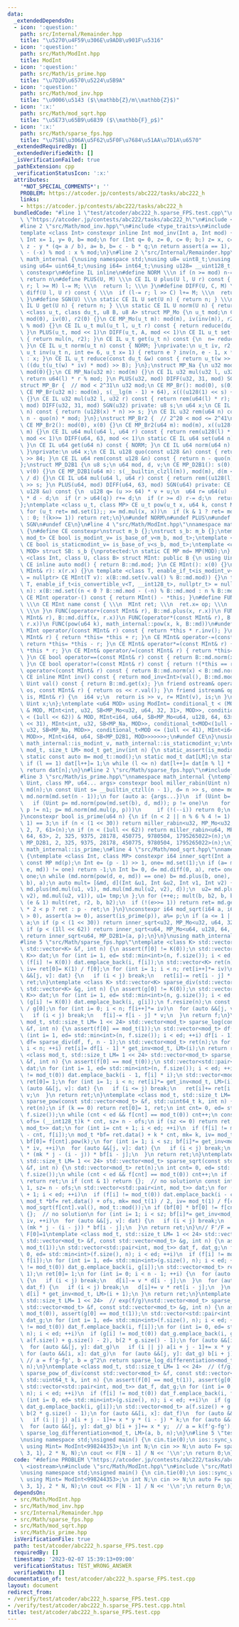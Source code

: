 ```yaml
---
data:
  _extendedDependsOn:
  - icon: ':question:'
    path: src/Internal/Remainder.hpp
    title: "\u5270\u4F59\u306E\u9AD8\u901F\u5316"
  - icon: ':question:'
    path: src/Math/ModInt.hpp
    title: ModInt
  - icon: ':question:'
    path: src/Math/is_prime.hpp
    title: "\u7D20\u6570\u5224\u5B9A"
  - icon: ':question:'
    path: src/Math/mod_inv.hpp
    title: "\u9006\u5143 ($\\mathbb{Z}/m\\mathbb{Z}$)"
  - icon: ':x:'
    path: src/Math/mod_sqrt.hpp
    title: "\u5E73\u65B9\u6839 ($\\mathbb{F}_p$)"
  - icon: ':x:'
    path: src/Math/sparse_fps.hpp
    title: "\u758E\u306A\u5F62\u5F0F\u7684\u51AA\u7D1A\u6570"
  _extendedRequiredBy: []
  _extendedVerifiedWith: []
  _isVerificationFailed: true
  _pathExtension: cpp
  _verificationStatusIcon: ':x:'
  attributes:
    '*NOT_SPECIAL_COMMENTS*': ''
    PROBLEM: https://atcoder.jp/contests/abc222/tasks/abc222_h
    links:
    - https://atcoder.jp/contests/abc222/tasks/abc222_h
  bundledCode: "#line 1 \"test/atcoder/abc222_h.sparse_FPS.test.cpp\"\n#define PROBLEM\
    \ \"https://atcoder.jp/contests/abc222/tasks/abc222_h\"\n#include <iostream>\n\
    #line 2 \"src/Math/mod_inv.hpp\"\n#include <type_traits>\n#include <cassert>\n\
    template <class Int> constexpr inline Int mod_inv(Int a, Int mod) {\n static_assert(std::is_signed_v<Int>);\n\
    \ Int x= 1, y= 0, b= mod;\n for (Int q= 0, z= 0, c= 0; b;) z= x, c= a, x= y, y=\
    \ z - y * (q= a / b), a= b, b= c - b * q;\n return assert(a == 1), x < 0 ? mod\
    \ - (-x) % mod : x % mod;\n}\n#line 2 \"src/Internal/Remainder.hpp\"\nnamespace\
    \ math_internal {\nusing namespace std;\nusing u8= uint8_t;\nusing u32= uint32_t;\n\
    using u64= uint64_t;\nusing i64= int64_t;\nusing u128= __uint128_t;\n#define CE\
    \ constexpr\n#define IL inline\n#define NORM \\\n if (n >= mod) n-= mod; \\\n\
    \ return n\n#define PLUS(U, M) \\\n CE IL U plus(U l, U r) const { \\\n  if (l+=\
    \ r; l >= M) l-= M; \\\n  return l; \\\n }\n#define DIFF(U, C, M) \\\n CE IL U\
    \ diff(U l, U r) const { \\\n  if (l-= r; l >> C) l+= M; \\\n  return l; \\\n\
    \ }\n#define SGN(U) \\\n static CE IL U set(U n) { return n; } \\\n static CE\
    \ IL U get(U n) { return n; } \\\n static CE IL U norm(U n) { return n; }\ntemplate\
    \ <class u_t, class du_t, u8 B, u8 A> struct MP_Mo {\n u_t mod;\n CE MP_Mo():\
    \ mod(0), iv(0), r2(0) {}\n CE MP_Mo(u_t m): mod(m), iv(inv(m)), r2(-du_t(mod)\
    \ % mod) {}\n CE IL u_t mul(u_t l, u_t r) const { return reduce(du_t(l) * r);\
    \ }\n PLUS(u_t, mod << 1)\n DIFF(u_t, A, mod << 1)\n CE IL u_t set(u_t n) const\
    \ { return mul(n, r2); }\n CE IL u_t get(u_t n) const {\n  n= reduce(n);\n  NORM;\n\
    \ }\n CE IL u_t norm(u_t n) const { NORM; }\nprivate:\n u_t iv, r2;\n static CE\
    \ u_t inv(u_t n, int e= 6, u_t x= 1) { return e ? inv(n, e - 1, x * (2 - x * n))\
    \ : x; }\n CE IL u_t reduce(const du_t &w) const { return u_t(w >> B) + mod -\
    \ ((du_t(u_t(w) * iv) * mod) >> B); }\n};\nstruct MP_Na {\n u32 mod;\n CE MP_Na():\
    \ mod(0){};\n CE MP_Na(u32 m): mod(m) {}\n CE IL u32 mul(u32 l, u32 r) const {\
    \ return u64(l) * r % mod; }\n PLUS(u32, mod) DIFF(u32, 31, mod) SGN(u32)\n};\n\
    struct MP_Br {  // mod < 2^31\n u32 mod;\n CE MP_Br(): mod(0), s(0), x(0) {}\n\
    \ CE MP_Br(u32 m): mod(m), s(__lg(m - 1) + 64), x(((u128(1) << s) + m - 1) / m)\
    \ {}\n CE IL u32 mul(u32 l, u32 r) const { return rem(u64(l) * r); }\n PLUS(u32,\
    \ mod) DIFF(u32, 31, mod) SGN(u32) private: u8 s;\n u64 x;\n CE IL u64 quo(u64\
    \ n) const { return (u128(x) * n) >> s; }\n CE IL u32 rem(u64 n) const { return\
    \ n - quo(n) * mod; }\n};\nstruct MP_Br2 {  // 2^20 < mod <= 2^41\n u64 mod;\n\
    \ CE MP_Br2(): mod(0), x(0) {}\n CE MP_Br2(u64 m): mod(m), x((u128(1) << 84) /\
    \ m) {}\n CE IL u64 mul(u64 l, u64 r) const { return rem(u128(l) * r); }\n PLUS(u64,\
    \ mod << 1)\n DIFF(u64, 63, mod << 1)\n static CE IL u64 set(u64 n) { return n;\
    \ }\n CE IL u64 get(u64 n) const { NORM; }\n CE IL u64 norm(u64 n) const { NORM;\
    \ }\nprivate:\n u64 x;\n CE IL u128 quo(const u128 &n) const { return (n * x)\
    \ >> 84; }\n CE IL u64 rem(const u128 &n) const { return n - quo(n) * mod; }\n\
    };\nstruct MP_D2B1 {\n u8 s;\n u64 mod, d, v;\n CE MP_D2B1(): s(0), mod(0), d(0),\
    \ v(0) {}\n CE MP_D2B1(u64 m): s(__builtin_clzll(m)), mod(m), d(m << s), v(u128(-1)\
    \ / d) {}\n CE IL u64 mul(u64 l, u64 r) const { return rem((u128(l) * r) << s)\
    \ >> s; }\n PLUS(u64, mod) DIFF(u64, 63, mod) SGN(u64) private: CE IL u64 rem(const\
    \ u128 &u) const {\n  u128 q= (u >> 64) * v + u;\n  u64 r= u64(u) - (q >> 64)\
    \ * d - d;\n  if (r > u64(q)) r+= d;\n  if (r >= d) r-= d;\n  return r;\n }\n\
    };\ntemplate <class u_t, class MP> CE u_t pow(u_t x, u64 k, const MP &md) {\n\
    \ for (u_t ret= md.set(1);; x= md.mul(x, x))\n  if (k & 1 ? ret= md.mul(ret, x)\
    \ : 0; !(k>>= 1)) return ret;\n}\n#undef NORM\n#undef PLUS\n#undef DIFF\n#undef\
    \ SGN\n#undef CE\n}\n#line 4 \"src/Math/ModInt.hpp\"\nnamespace math_internal\
    \ {\n#define CE constexpr\nstruct m_b {};\nstruct s_b: m_b {};\ntemplate <class\
    \ mod_t> CE bool is_modint_v= is_base_of_v<m_b, mod_t>;\ntemplate <class mod_t>\
    \ CE bool is_staticmodint_v= is_base_of_v<s_b, mod_t>;\ntemplate <class MP, u64\
    \ MOD> struct SB: s_b {\nprotected:\n static CE MP md= MP(MOD);\n};\ntemplate\
    \ <class Int, class U, class B> struct MInt: public B {\n using Uint= U;\n static\
    \ CE inline auto mod() { return B::md.mod; }\n CE MInt(): x(0) {}\n CE MInt(const\
    \ MInt& r): x(r.x) {}\n template <class T, enable_if_t<is_modint_v<T>, nullptr_t>\
    \ = nullptr> CE MInt(T v): x(B::md.set(v.val() % B::md.mod)) {}\n template <class\
    \ T, enable_if_t<is_convertible_v<T, __int128_t>, nullptr_t> = nullptr> CE MInt(T\
    \ n): x(B::md.set((n < 0 ? B::md.mod - (-n) % B::md.mod : n % B::md.mod))) {}\n\
    \ CE MInt operator-() const { return MInt() - *this; }\n#define FUNC(name, op)\
    \ \\\n CE MInt name const { \\\n  MInt ret; \\\n  ret.x= op; \\\n  return ret;\
    \ \\\n }\n FUNC(operator+(const MInt& r), B::md.plus(x, r.x))\n FUNC(operator-(const\
    \ MInt& r), B::md.diff(x, r.x))\n FUNC(operator*(const MInt& r), B::md.mul(x,\
    \ r.x))\n FUNC(pow(u64 k), math_internal::pow(x, k, B::md))\n#undef FUNC\n CE\
    \ MInt operator/(const MInt& r) const { return *this * r.inv(); }\n CE MInt& operator+=(const\
    \ MInt& r) { return *this= *this + r; }\n CE MInt& operator-=(const MInt& r) {\
    \ return *this= *this - r; }\n CE MInt& operator*=(const MInt& r) { return *this=\
    \ *this * r; }\n CE MInt& operator/=(const MInt& r) { return *this= *this / r;\
    \ }\n CE bool operator==(const MInt& r) const { return B::md.norm(x) == B::md.norm(r.x);\
    \ }\n CE bool operator!=(const MInt& r) const { return !(*this == r); }\n CE bool\
    \ operator<(const MInt& r) const { return B::md.norm(x) < B::md.norm(r.x); }\n\
    \ CE inline MInt inv() const { return mod_inv<Int>(val(), B::md.mod); }\n CE inline\
    \ Uint val() const { return B::md.get(x); }\n friend ostream& operator<<(ostream&\
    \ os, const MInt& r) { return os << r.val(); }\n friend istream& operator>>(istream&\
    \ is, MInt& r) {\n  i64 v;\n  return is >> v, r= MInt(v), is;\n }\nprivate:\n\
    \ Uint x;\n};\ntemplate <u64 MOD> using ModInt= conditional_t < (MOD < (1 << 30))\
    \ & MOD, MInt<int, u32, SB<MP_Mo<u32, u64, 32, 31>, MOD>>, conditional_t < (MOD\
    \ < (1ull << 62)) & MOD, MInt<i64, u64, SB<MP_Mo<u64, u128, 64, 63>, MOD>>, conditional_t<MOD<(1u\
    \ << 31), MInt<int, u32, SB<MP_Na, MOD>>, conditional_t<MOD<(1ull << 32), MInt<i64,\
    \ u32, SB<MP_Na, MOD>>, conditional_t<MOD <= (1ull << 41), MInt<i64, u64, SB<MP_Br2,\
    \ MOD>>, MInt<i64, u64, SB<MP_D2B1, MOD>>>>>>>;\n#undef CE\n}\nusing math_internal::ModInt,\
    \ math_internal::is_modint_v, math_internal::is_staticmodint_v;\ntemplate <class\
    \ mod_t, size_t LM> mod_t get_inv(int n) {\n static_assert(is_modint_v<mod_t>);\n\
    \ static const auto m= mod_t::mod();\n static mod_t dat[LM];\n static int l= 1;\n\
    \ if (l == 1) dat[l++]= 1;\n while (l <= n) dat[l++]= dat[m % l] * (m - m / l);\n\
    \ return dat[n];\n}\n#line 2 \"src/Math/sparse_fps.hpp\"\n#include <vector>\n\
    #line 3 \"src/Math/is_prime.hpp\"\nnamespace math_internal {\ntemplate <class\
    \ Uint, class MP, u64... args> constexpr bool miller_rabin(Uint n) {\n const MP\
    \ md(n);\n const Uint s= __builtin_ctzll(n - 1), d= n >> s, one= md.set(1), n1=\
    \ md.norm(md.set(n - 1));\n for (auto a: {args...})\n  if (Uint b= a % n; b)\n\
    \   if (Uint p= md.norm(pow(md.set(b), d, md)); p != one)\n    for (int i= s;\
    \ p != n1; p= md.norm(md.mul(p, p)))\n     if (!(--i)) return 0;\n return 1;\n\
    }\nconstexpr bool is_prime(u64 n) {\n if (n < 2 || n % 6 % 4 != 1) return (n |\
    \ 1) == 3;\n if (n < (1 << 30)) return miller_rabin<u32, MP_Mo<u32, u64, 32, 31>,\
    \ 2, 7, 61>(n);\n if (n < (1ull << 62)) return miller_rabin<u64, MP_Mo<u64, u128,\
    \ 64, 63>, 2, 325, 9375, 28178, 450775, 9780504, 1795265022>(n);\n return miller_rabin<u64,\
    \ MP_D2B1, 2, 325, 9375, 28178, 450775, 9780504, 1795265022>(n);\n}\n}\nusing\
    \ math_internal::is_prime;\n#line 4 \"src/Math/mod_sqrt.hpp\"\nnamespace math_internal\
    \ {\ntemplate <class Int, class MP> constexpr i64 inner_sqrt(Int a, Int p) {\n\
    \ const MP md(p);\n Int e= (p - 1) >> 1, one= md.set(1);\n if (a= md.set(a); md.norm(pow(a,\
    \ e, md)) != one) return -1;\n Int b= 0, d= md.diff(0, a), ret= one, r2= 0, b2=\
    \ one;\n while (md.norm(pow(d, e, md)) == one) b= md.plus(b, one), d= md.diff(md.mul(b,\
    \ b), a);\n auto mult= [&md, d](Int &u1, Int &u2, Int v1, Int v2) {\n  Int tmp=\
    \ md.plus(md.mul(u1, v1), md.mul(md.mul(u2, v2), d));\n  u2= md.plus(md.mul(u1,\
    \ v2), md.mul(u2, v1)), u1= tmp;\n };\n for (++e;; mult(b, b2, b, b2)) {\n  if\
    \ (e & 1) mult(ret, r2, b, b2);\n  if (!(e>>= 1)) return ret= md.get(ret), ret\
    \ * 2 < p ? ret : p - ret;\n }\n}\nconstexpr i64 mod_sqrt(i64 a, i64 p) {\n assert(p\
    \ > 0), assert(a >= 0), assert(is_prime(p)), a%= p;\n if (a <= 1 || p == 2) return\
    \ a;\n if (p < (1 << 30)) return inner_sqrt<u32, MP_Mo<u32, u64, 32, 31>>(a, p);\n\
    \ if (p < (1ll << 62)) return inner_sqrt<u64, MP_Mo<u64, u128, 64, 63>>(a, p);\n\
    \ return inner_sqrt<u64, MP_D2B1>(a, p);\n}\n}\nusing math_internal::mod_sqrt;\n\
    #line 5 \"src/Math/sparse_fps.hpp\"\ntemplate <class K> std::vector<K> sparse_inv(const\
    \ std::vector<K> &f, int n) {\n assert(f[0] != K(0));\n std::vector<std::pair<int,\
    \ K>> dat;\n for (int i= 1, ed= std::min<int>(n, f.size()); i < ed; ++i)\n  if\
    \ (f[i] != K(0)) dat.emplace_back(i, f[i]);\n std::vector<K> ret(n);\n const K\
    \ iv= ret[0]= K(1) / f[0];\n for (int i= 1; i < n; ret[i++]*= iv)\n  for (auto\
    \ &&[j, v]: dat) {\n   if (i < j) break;\n   ret[i]-= ret[i - j] * v;\n  }\n return\
    \ ret;\n}\ntemplate <class K> std::vector<K> sparse_div(std::vector<K> f, const\
    \ std::vector<K> &g, int n) {\n assert(g[0] != K(0));\n std::vector<std::pair<int,\
    \ K>> dat;\n for (int i= 1, ed= std::min<int>(n, g.size()); i < ed; ++i)\n  if\
    \ (g[i] != K(0)) dat.emplace_back(i, g[i]);\n f.resize(n);\n const K iv= K(1)\
    \ / g[0];\n for (int i= 0; i < n; f[i++]*= iv)\n  for (auto &&[j, v]: dat) {\n\
    \   if (i < j) break;\n   f[i]-= f[i - j] * v;\n  }\n return f;\n}\ntemplate <class\
    \ mod_t, std::size_t LM= 1 << 24> std::vector<mod_t> sparse_log(const std::vector<mod_t>\
    \ &f, int n) {\n assert(f[0] == mod_t(1));\n std::vector<mod_t> df(n - 1);\n for\
    \ (int i= 1, ed= std::min<int>(n, f.size()); i < ed; ++i) df[i - 1]+= f[i] * i;\n\
    \ df= sparse_div(df, f, n - 1);\n std::vector<mod_t> ret(n);\n for (int i= 1;\
    \ i < n; ++i) ret[i]= df[i - 1] * get_inv<mod_t, LM>(i);\n return ret;\n}\ntemplate\
    \ <class mod_t, std::size_t LM= 1 << 24> std::vector<mod_t> sparse_exp(const std::vector<mod_t>\
    \ &f, int n) {\n assert(f[0] == mod_t(0));\n std::vector<std::pair<int, mod_t>>\
    \ dat;\n for (int i= 1, ed= std::min<int>(n, f.size()); i < ed; ++i)\n  if (f[i]\
    \ != mod_t(0)) dat.emplace_back(i - 1, f[i] * i);\n std::vector<mod_t> ret(n);\n\
    \ ret[0]= 1;\n for (int i= 1; i < n; ret[i]*= get_inv<mod_t, LM>(i), ++i)\n  for\
    \ (auto &&[j, v]: dat) {\n   if (i <= j) break;\n   ret[i]+= ret[i - 1 - j] *\
    \ v;\n  }\n return ret;\n}\ntemplate <class mod_t, std::size_t LM= 1 << 24> std::vector<mod_t>\
    \ sparse_pow(const std::vector<mod_t> &f, std::uint64_t k, int n) {\n std::vector<mod_t>\
    \ ret(n);\n if (k == 0) return ret[0]= 1, ret;\n int cnt= 0, ed= std::min<int>(n,\
    \ f.size());\n while (cnt < ed && f[cnt] == mod_t(0)) cnt++;\n const __int128_t\
    \ ofs= (__int128_t)k * cnt, sz= n - ofs;\n if (sz <= 0) return ret;\n std::vector<std::pair<int,\
    \ mod_t>> dat;\n for (int i= cnt + 1; i < ed; ++i)\n  if (f[i] != mod_t(0)) dat.emplace_back(i\
    \ - cnt, f[i]);\n mod_t *bf= ret.data() + k * cnt, mk= k, iv= mod_t(1) / f[cnt];\n\
    \ bf[0]= f[cnt].pow(k);\n for (int i= 1; i < sz; bf[i]*= get_inv<mod_t, LM>(i)\
    \ * iv, ++i)\n  for (auto &&[j, v]: dat) {\n   if (i < j) break;\n   bf[i]+= v\
    \ * (mk * j - (i - j)) * bf[i - j];\n  }\n return ret;\n}\ntemplate <class mod_t,\
    \ std::size_t LM= 1 << 24> std::vector<mod_t> sparse_sqrt(const std::vector<mod_t>\
    \ &f, int n) {\n std::vector<mod_t> ret(n);\n int cnt= 0, ed= std::min<int>(n,\
    \ f.size());\n while (cnt < ed && f[cnt] == mod_t(0)) cnt++;\n if (cnt == ed)\
    \ return ret;\n if (cnt & 1) return {};  // no solution\n const int ofs= cnt >>\
    \ 1, sz= n - ofs;\n std::vector<std::pair<int, mod_t>> dat;\n for (int i= cnt\
    \ + 1; i < ed; ++i)\n  if (f[i] != mod_t(0)) dat.emplace_back(i - cnt, f[i]);\n\
    \ mod_t *bf= ret.data() + ofs, mk= mod_t(1) / 2, iv= mod_t(1) / f[cnt];\n bf[0]=\
    \ mod_sqrt(f[cnt].val(), mod_t::mod());\n if (bf[0] * bf[0] != f[cnt]) return\
    \ {};  // no solution\n for (int i= 1; i < sz; bf[i]*= get_inv<mod_t, LM>(i) *\
    \ iv, ++i)\n  for (auto &&[j, v]: dat) {\n   if (i < j) break;\n   bf[i]+= v *\
    \ (mk * j - (i - j)) * bf[i - j];\n  }\n return ret;\n}\n// F'/F = f(x)/g(x),\
    \ F[0]=1\ntemplate <class mod_t, std::size_t LM= 1 << 24> std::vector<mod_t> sparse_log_differentiation(const\
    \ std::vector<mod_t> &f, const std::vector<mod_t> &g, int n) {\n assert(g[0] ==\
    \ mod_t(1));\n std::vector<std::pair<int, mod_t>> dat_f, dat_g;\n for (int i=\
    \ 0, ed= std::min<int>(f.size(), n); i < ed; ++i)\n  if (f[i] != mod_t(0)) dat_f.emplace_back(i,\
    \ f[i]);\n for (int i= 1, ed= std::min<int>(g.size(), n); i < ed; ++i)\n  if (g[i]\
    \ != mod_t(0)) dat_g.emplace_back(i, g[i]);\n std::vector<mod_t> ret(n), d(n -\
    \ 1);\n ret[0]= 1;\n for (int i= 0; i < n - 1; ++i) {\n  for (auto &&[j, v]: dat_g)\
    \ {\n   if (i < j) break;\n   d[i]-= v * d[i - j];\n  }\n  for (auto &&[j, v]:\
    \ dat_f) {\n   if (i < j) break;\n   d[i]+= v * ret[i - j];\n  }\n  ret[i + 1]=\
    \ d[i] * get_inv<mod_t, LM>(i + 1);\n }\n return ret;\n}\ntemplate <class mod_t,\
    \ std::size_t LM= 1 << 24>  // exp(f/g)\nstd::vector<mod_t> sparse_exp_of_div(const\
    \ std::vector<mod_t> &f, const std::vector<mod_t> &g, int n) {\n assert(f[0] ==\
    \ mod_t(0)), assert(g[0] == mod_t(1));\n std::vector<std::pair<int, mod_t>> dat_f,\
    \ dat_g;\n for (int i= 1, ed= std::min<int>(f.size(), n); i < ed; ++i)\n  if (f[i]\
    \ != mod_t(0)) dat_f.emplace_back(i, f[i]);\n for (int i= 0, ed= std::min<int>(g.size(),\
    \ n); i < ed; ++i)\n  if (g[i] != mod_t(0)) dat_g.emplace_back(i, g[i]);\n std::vector<mod_t>\
    \ a(f.size() + g.size() - 2), b(2 * g.size() - 1);\n for (auto &&[i, x]: dat_f)\n\
    \  for (auto &&[j, y]: dat_g)\n   if (i || j) a[i + j - 1]+= x * y * (i - j);\n\
    \ for (auto &&[i, x]: dat_g)\n  for (auto &&[j, y]: dat_g) b[i + j]+= x * y; \
    \ // a = f'g-fg', b = g^2\n return sparse_log_differentiation<mod_t, LM>(a, b,\
    \ n);\n}\ntemplate <class mod_t, std::size_t LM= 1 << 24>  // (f/g)^k\nstd::vector<mod_t>\
    \ sparse_pow_of_div(const std::vector<mod_t> &f, const std::vector<mod_t> &g,\
    \ std::uint64_t k, int n) {\n assert(f[0] == mod_t(1)), assert(g[0] == mod_t(1));\n\
    \ std::vector<std::pair<int, mod_t>> dat_f, dat_g;\n for (int i= 0, ed= std::min<int>(f.size(),\
    \ n); i < ed; ++i)\n  if (f[i] != mod_t(0)) dat_f.emplace_back(i, f[i]);\n for\
    \ (int i= 0, ed= std::min<int>(g.size(), n); i < ed; ++i)\n  if (g[i] != mod_t(0))\
    \ dat_g.emplace_back(i, g[i]);\n std::vector<mod_t> a(f.size() + g.size() - 2),\
    \ b(2 * g.size() - 1);\n for (auto &&[i, x]: dat_f)\n  for (auto &&[j, y]: dat_g)\n\
    \   if (i || j) a[i + j - 1]+= x * y * (i - j) * k;\n for (auto &&[i, x]: dat_f)\n\
    \  for (auto &&[j, y]: dat_g) b[i + j]+= x * y;  // a = k(f'g-fg'), b = fg\n return\
    \ sparse_log_differentiation<mod_t, LM>(a, b, n);\n}\n#line 5 \"test/atcoder/abc222_h.sparse_FPS.test.cpp\"\
    \nusing namespace std;\nsigned main() {\n cin.tie(0);\n ios::sync_with_stdio(0);\n\
    \ using Mint= ModInt<998244353>;\n int N;\n cin >> N;\n auto F= sparse_pow<Mint>({1,\
    \ 3, 1}, 2 * N, N);\n cout << F[N - 1] / N << '\\n';\n return 0;\n}\n"
  code: "#define PROBLEM \"https://atcoder.jp/contests/abc222/tasks/abc222_h\"\n#include\
    \ <iostream>\n#include \"src/Math/ModInt.hpp\"\n#include \"src/Math/sparse_fps.hpp\"\
    \nusing namespace std;\nsigned main() {\n cin.tie(0);\n ios::sync_with_stdio(0);\n\
    \ using Mint= ModInt<998244353>;\n int N;\n cin >> N;\n auto F= sparse_pow<Mint>({1,\
    \ 3, 1}, 2 * N, N);\n cout << F[N - 1] / N << '\\n';\n return 0;\n}"
  dependsOn:
  - src/Math/ModInt.hpp
  - src/Math/mod_inv.hpp
  - src/Internal/Remainder.hpp
  - src/Math/sparse_fps.hpp
  - src/Math/mod_sqrt.hpp
  - src/Math/is_prime.hpp
  isVerificationFile: true
  path: test/atcoder/abc222_h.sparse_FPS.test.cpp
  requiredBy: []
  timestamp: '2023-02-07 15:39:13+09:00'
  verificationStatus: TEST_WRONG_ANSWER
  verifiedWith: []
documentation_of: test/atcoder/abc222_h.sparse_FPS.test.cpp
layout: document
redirect_from:
- /verify/test/atcoder/abc222_h.sparse_FPS.test.cpp
- /verify/test/atcoder/abc222_h.sparse_FPS.test.cpp.html
title: test/atcoder/abc222_h.sparse_FPS.test.cpp
---
```

